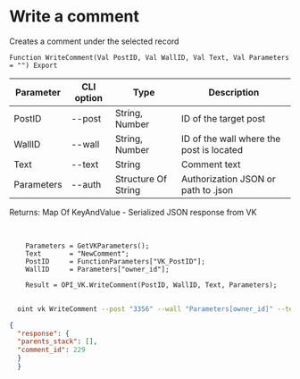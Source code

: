 ﻿---
sidebar_position: 4
---

# Write a comment
 Creates a comment under the selected record



`Function WriteComment(Val PostID, Val WallID, Val Text, Val Parameters = "") Export`

  | Parameter | CLI option | Type | Description |
  |-|-|-|-|
  | PostID | --post | String, Number | ID of the target post |
  | WallID | --wall | String, Number | ID of the wall where the post is located |
  | Text | --text | String | Comment text |
  | Parameters | --auth | Structure Of String | Authorization JSON or path to .json |

  
  Returns:  Map Of KeyAndValue - Serialized JSON response from VK

<br/>




```bsl title="Code example"
    Parameters = GetVKParameters();
    Text       = "NewComment";
    PostID     = FunctionParameters["VK_PostID"];
    WallID     = Parameters["owner_id"];

    Result = OPI_VK.WriteComment(PostID, WallID, Text, Parameters);
```



```sh title="CLI command example"
    
  oint vk WriteComment --post "3356" --wall "Parameters[owner_id]" --text %text% --auth "GetVKParameters()"

```

```json title="Result"
{
  "response": {
  "parents_stack": [],
  "comment_id": 229
  }
  }
```
